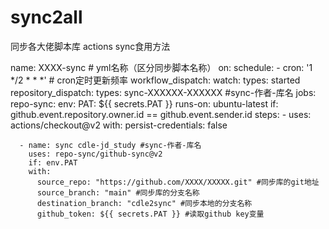 # sync2all
同步各大佬脚本库
actions sync食用方法


name: XXXX-sync # yml名称（区分同步脚本名称）
on:
  schedule:
    - cron: '1 */2 * * *' # cron定时更新频率
      workflow_dispatch:
  watch:
    types: started
  repository_dispatch:
    types: sync-XXXXXX-XXXXXX #sync-作者-库名
jobs:
  repo-sync:
    env:
      PAT: ${{ secrets.PAT }} 
    runs-on: ubuntu-latest
    if: github.event.repository.owner.id == github.event.sender.id
    steps:
      - uses: actions/checkout@v2
        with:
          persist-credentials: false

      - name: sync cdle-jd_study #sync-作者-库名
        uses: repo-sync/github-sync@v2
        if: env.PAT
        with:
          source_repo: "https://github.com/XXXX/XXXXX.git" #同步库的git地址
          source_branch: "main" #同步库的分支名称
          destination_branch: "cdle2sync" #同步本地的分支名称
          github_token: ${{ secrets.PAT }} #读取github key变量
